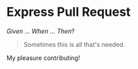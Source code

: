# Express Pull Request

_Given_ ... _When_ ... _Then_?

> Sometimes this is all that's needed.

My pleasure contributing!
